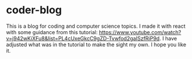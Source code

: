 # coder-blog
This is a blog for coding and computer science topics. 
I made it with react with some guidance from this tutorial: 
https://www.youtube.com/watch?v=j942wKiXFu8&list=PL4cUxeGkcC9gZD-Tvwfod2gaISzfRiP9d. 
I have adjusted what was in the tutorial to make the sight my own. I hope you like it. 
